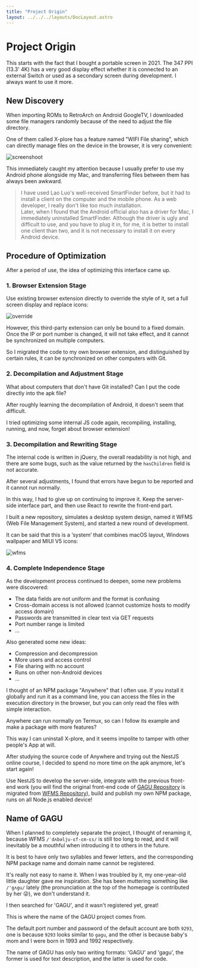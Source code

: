 ```yaml
---
title: "Project Origin"
layout: ../../../layouts/DocLayout.astro
---
```


# Project Origin

This starts with the fact that I bought a portable screen in 2021. The 347 PPI (13.3' 4K) has a very good display effect whether it is connected to an external Switch or used as a secondary screen during development. I always want to use it more.

## New Discovery

When importing ROMs to RetroArch on Android GoogleTV, I downloaded some file managers randomly because of the need to adjust the file directory.

One of them called X-plore has a feature named "WIFI File sharing", which can directly manage files on the device in the browser, it is very convenient:

![screenshoot](/assets/x-plore-screenshoot.png)

This immediately caught my attention because I usually prefer to use my Android phone alongside my Mac, and transferring files between them has always been awkward.

> I have used Lao Luo's well-received SmartFinder before, but it had to install a client on the computer and the mobile phone. As a web developer, I really don't like too much installation.<br>
> Later, when I found that the Android official also has a driver for Mac, I immediately uninstalled SmartFinder. Although the driver is ugly and difficult to use, and you have to plug it in, for me, it is better to install one client than two, and it is not necessary to install it on every Android device.

## Procedure of Optimization

After a period of use, the idea of optimizing this interface came up.

### 1. Browser Extension Stage

Use existing browser extension directly to override the style of it, set a full screen display and replace icons:

![override](/assets/x-plore-style-override.png)

However, this third-party extension can only be bound to a fixed domain. Once the IP or port number is changed, it will not take effect, and it cannot be synchronized on multiple computers.

So I migrated the code to my own browser extension, and distinguished by certain rules, it can be synchronized on other computers with Git.

### 2. Decompilation and Adjustment Stage

What about computers that don't have Git installed? Can I put the code directly into the apk file?

After roughly learning the decompilation of Android, it doesn't seem that difficult.

I tried optimizing some internal JS code again, recompiling, installing, running, and now, forget about browser extension!

### 3. Decompilation and Rewriting Stage

The internal code is written in jQuery, the overall readability is not high, and there are some bugs, such as the value returned by the `hasChildren` field is not accurate.

After several adjustments, I found that errors have begun to be reported and it cannot run normally.

In this way, I had to give up on continuing to improve it. Keep the server-side interface part, and then use React to rewrite the front-end part.

I built a new repository, simulates a desktop system design, named it WFMS (Web File Management System), and started a new round of development.

It can be said that this is a ‘system’ that combines macOS layout, Windows wallpaper and MIUI V5 icons:

![wfms](/assets/x-plore-wfms.jpg)

### 4. Complete Independence Stage

As the development process continued to deepen, some new problems were discovered:

- The data fields are not uniform and the format is confusing
- Cross-domain access is not allowed (cannot customize hosts to modify access domain)
- Passwords are transmitted in clear text via GET requests
- Port number range is limited
- ...

Also generated some new ideas:

- Compression and decompression
- More users and access control
- File sharing with no account
- Runs on other non-Android devices
- ...

I thought of an NPM package "Anywhere" that I often use. If you install it globally and run it as a command line, you can access the files in the execution directory in the browser, but you can only read the files with simple interaction.

Anywhere can run normally on Termux, so can I follow its example and make a package with more features?

This way I can uninstall X-plore, and it seems impolite to tamper with other people's App at will.

After studying the source code of Anywhere and trying out the NestJS online course, I decided to spend no more time on the apk anymore, let's start again! 

Use NestJS to develop the server-side, integrate with the previous front-end work (you will find the original front-end code of [GAGU Repository](https://github.com/Chisw/gagu) is migrated from [WFMS Repository](https://github.com/chisw-archived/x-plore-wfms)), build and publish my own NPM package, runs on all Node.js enabled device!

## Name of GAGU

When I planned to completely separate the project, I thought of renaming it, because WFMS `/ˈdʌbəlju-ɛf-ɛm-ɛs/` is still too long to read, and it will inevitably be a mouthful when introducing it to others in the future.

It is best to have only two syllables and fewer letters, and the corresponding NPM package name and domain name cannot be registered.

It's really not easy to name it. When I was troubled by it, my one-year-old little daughter gave me inspiration. She has been muttering something like `/'gʌgu/` lately (the pronunciation at the top of the homepage is contributed by her 😜), we don't understand it.

I then searched for 'GAGU', and it wasn't registered yet, great!

This is where the name of the GAGU project comes from.

The default port number and password of the default account are both `9293`, one is because `9293` looks similar to `gagu`, and the other is because baby's mom and I were born in 1993 and 1992 respectively.

<div class="apply-tip">
The name of GAGU has only two writing formats: 'GAGU' and 'gagu', the former is used for text description, and the latter is used for code.
</div>
